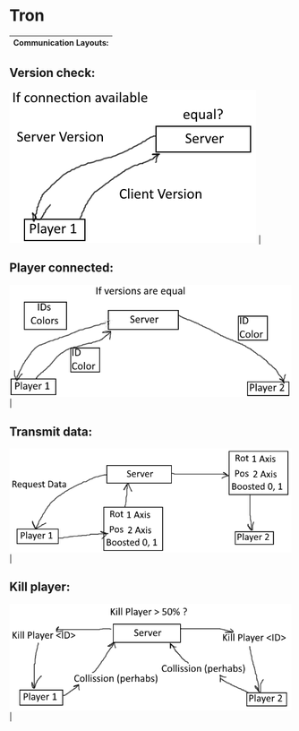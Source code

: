 # Tron

Communication Layouts: |
-----------------------|
## Version check:
![Version check](/images/VersionCheck.png) |
## Player connected:
![Player connected](/images/PlayerConnected.png) |
## Transmit data:
![Transmit data](/images/TransmitData.png) |
## Kill player:
![Kill player](/images/KillPlayer.png) |
